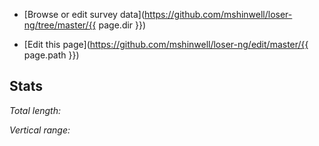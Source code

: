 * [Browse or edit survey data](https://github.com/mshinwell/loser-ng/tree/master/{{ page.dir }})

* [Edit this page](https://github.com/mshinwell/loser-ng/edit/master/{{ page.path }})

## Stats

*Total length:* <span id="total-length"></span>

*Vertical range:* <span id="vertical-range"></span>

<script>
var xmlhttp = new XMLHttpRequest();
xmlhttp.onreadystatechange = function() {
  if (this.readyState == 4 && this.status == 200) {
    var caves = JSON.parse(this.responseText);
    var cave = caves["cave"];
    document.getElementById("total-length").innerHTML =
      cave["total-length"]
    document.getElementById("vertical-range").innerHTML =
      cave["vertical-range"]
  } else {
    document.getElementById("total-length").innerHTML =
      "(unavailable)"
    document.getElementById("vertical-range").innerHTML =
      "(unavailable)"
  }
};
xmlhttp.open("GET", "cave.json", true);
xmlhttp.send();
</script>
